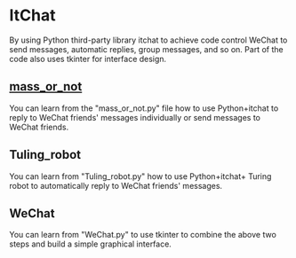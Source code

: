 # ItChat
By using Python third-party library itchat to achieve code control WeChat to send messages, automatic replies, group messages, and so on. Part of the code also uses tkinter for interface design.

## [mass_or_not](mass_or_not.py)
You can learn from the "mass_or_not.py" file how to use Python+itchat to reply to WeChat friends' messages individually or send messages to WeChat friends.

## Tuling_robot
You can learn from "Tuling_robot.py" how to use Python+itchat+ Turing robot to automatically reply to WeChat friends' messages.

## WeChat
You can learn from "WeChat.py" to use tkinter to combine the above two steps and build a simple graphical interface.
